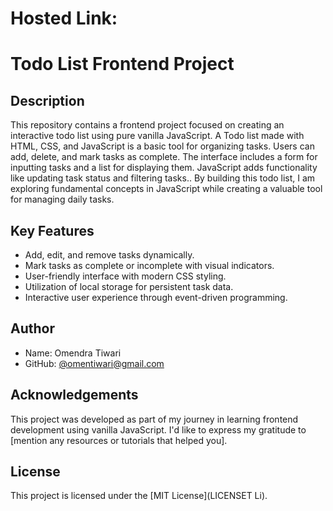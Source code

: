 # Hosted Link:
# Todo List Frontend Project

## Description

This repository contains a frontend project focused on creating an interactive todo list using pure vanilla JavaScript. A Todo list made with HTML, CSS, and JavaScript is a basic tool for organizing tasks. Users can add, delete, and mark tasks as complete. The interface includes a form for inputting tasks and a list for displaying them. JavaScript adds functionality like updating task status and filtering tasks.. By building this todo list, I am exploring fundamental concepts in JavaScript while creating a valuable tool for managing daily tasks.

## Key Features

- Add, edit, and remove tasks dynamically.
- Mark tasks as complete or incomplete with visual indicators.
- User-friendly interface with modern CSS styling.
- Utilization of local storage for persistent task data.
- Interactive user experience through event-driven programming.

## Author

- Name: Omendra Tiwari
- GitHub: [@omentiwari@gmail.com](https://github.com/your-omentiwari@gmail.com)

## Acknowledgements

This project was developed as part of my journey in learning frontend development using vanilla JavaScript. I'd like to express my gratitude to [mention any resources or tutorials that helped you].

## License

This project is licensed under the [MIT License](LICENSET Li).

